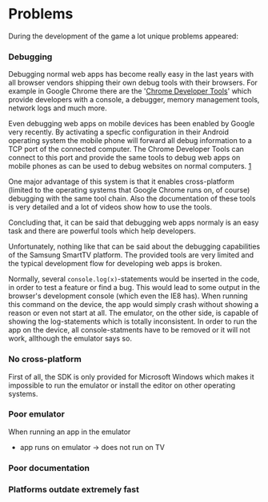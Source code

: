 # Problems

During the development of the game a lot unique problems appeared:

### Debugging

Debugging normal web apps has become really easy in the last years with all browser vendors shipping their own debug tools with their browsers. For example in Google Chrome there are the '[Chrome Developer Tools](https://developers.google.com/chrome-developer-tools/docs/overview)' which provide developers with a console, a debugger, memory management tools, network logs and much more.

Even debugging web apps on mobile devices has been enabled by Google very recently. By activating a specfic configuration in their Android operating system the mobile phone will forward all debug information to a TCP port of the connected computer. The Chrome Developer Tools can connect to this port and provide the same tools to debug web apps on mobile phones as can be used to debug websites on normal computers. [1](https://developers.google.com/chrome/mobile/docs/debugging)

One major advantage of this system is that it enables cross-platform (limited to the operating systems that Google Chrome runs on, of course) debugging with the same tool chain. Also the documentation of these tools is very detailed and a lot of videos show how to use the tools.

Concluding that, it can be said that debugging web apps normaly is an easy task and there are powerful tools which help developers.

Unfortunately, nothing like that can be said about the debugging capabilities of the Samsung SmartTV platform. The provided tools are very limited and the typical development flow for developing web apps is broken.

Normally, several `console.log(x)`-statements would be inserted in the code, in order to test a feature or find a bug. This would lead to some output in the browser's development console (which even the IE8 has). When running this command on the device, the app would simply crash without showing a reason or even not start at all. The emulator, on the other side, is capable of showing the log-statements which is totally inconsistent. In order to run the app on the device, all console-statments have to be removed or it will not work, allthough the emulator says so.



### No cross-platform

First of all, the SDK is only provided for Microsoft Windows which makes it impossible to run the emulator or install the editor on other operating systems. 


### Poor emulator

When running an app in the emulator 
- app runs on emulator -> does not run on TV

### Poor documentation

### Platforms outdate extremely fast